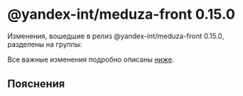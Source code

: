 # @yandex-int/meduza-front 0.15.0

<!-- ЧЕЛОВЕЧЕСКОЕ ВСТУПЛЕНИЕ -->

Изменения, вошедшие в релиз @yandex-int/meduza-front 0.15.0, разделены на группы:

Все важные изменения подробно описаны [ниже](#Пояснения).

## Пояснения

